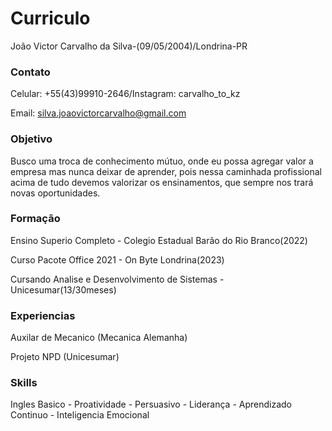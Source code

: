 # Curriculo

João Victor Carvalho da Silva-(09/05/2004)/Londrina-PR

### Contato

Celular: +55(43)99910-2646/Instagram: carvalho_to_kz

Email: silva.joaovictorcarvalho@gmail.com

### Objetivo

Busco uma troca de conhecimento mútuo, onde eu possa agregar valor a empresa mas nunca deixar de aprender, pois nessa caminhada profissional acima de tudo devemos valorizar os ensinamentos, que sempre nos trará novas oportunidades.    

### Formação

Ensino Superio Completo - Colegio Estadual Barão do Rio Branco(2022)

Curso Pacote Office 2021 - On Byte Londrina(2023)

Cursando Analise e Desenvolvimento de Sistemas - Unicesumar(13/30meses)

### Experiencias

Auxilar de Mecanico (Mecanica Alemanha)

Projeto NPD (Unicesumar)

### Skills

Ingles Basico - Proatividade - Persuasivo - Liderança - Aprendizado Continuo - Inteligencia Emocional
